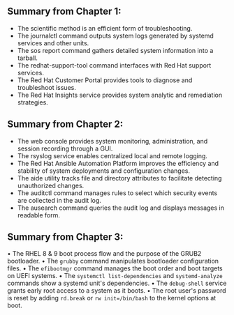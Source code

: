 ## Summary from Chapter 1:
* The scientific method is an efficient form of troubleshooting.
* The journalctl command outputs system logs generated by systemd services and other
units.
* The sos report command gathers detailed system information into a tarball.
* The redhat-support-tool command interfaces with Red Hat support services.
* The Red Hat Customer Portal provides tools to diagnose and troubleshoot issues.
* The Red Hat Insights service provides system analytic and remediation strategies.

## Summary from Chapter 2:
* The web console provides system monitoring, administration, and session recording through a
GUI.
* The rsyslog service enables centralized local and remote logging.
* The Red Hat Ansible Automation Platform improves the efficiency and stability of system
deployments and configuration changes.
* The aide utility tracks file and directory attributes to facilitate detecting unauthorized changes.
* The auditctl command manages rules to select which security events are collected in the
audit log.
* The ausearch command queries the audit log and displays messages in readable form.
  
## Summary from Chapter 3:
• The RHEL 8 & 9 boot process flow and the purpose of the GRUB2 bootloader.
• The `grubby` command manipulates bootloader configuration files.
• The `efibootmgr` command manages the boot order and boot targets on UEFI systems.
• The `systemctl list-dependencies` and `systemd-analyze` commands show a systemd unit's dependencies.
• The `debug-shell` service grants early root access to a system as it boots.
• The root user's password is reset by adding `rd.break` or `rw init=/bin/bash` to the kernel options at boot.

